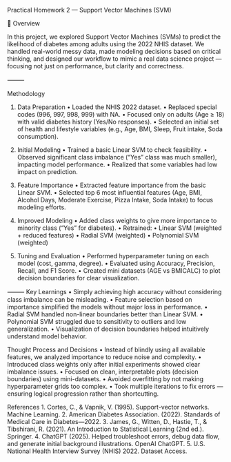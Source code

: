 Practical Homework 2 — Support Vector Machines (SVM)

📖 Overview

In this project, we explored Support Vector Machines (SVMs) to predict the likelihood of diabetes among adults using the 2022 NHIS dataset.
We handled real-world messy data, made modeling decisions based on critical thinking, and designed our workflow to mimic a real data science project — focusing not just on performance, but clarity and correctness.

⸻

 Methodology

1. Data Preparation
	•	Loaded the NHIS 2022 dataset.
	•	Replaced special codes (996, 997, 998, 999) with NA.
	•	Focused only on adults (Age ≥ 18) with valid diabetes history (Yes/No responses).
	•	Selected an initial set of health and lifestyle variables (e.g., Age, BMI, Sleep, Fruit intake, Soda consumption).

2. Initial Modeling
	•	Trained a basic Linear SVM to check feasibility.
	•	Observed significant class imbalance (“Yes” class was much smaller), impacting model performance.
	•	Realized that some variables had low impact on prediction.

3. Feature Importance
	•	Extracted feature importance from the basic Linear SVM.
	•	Selected top 6 most influential features (Age, BMI, Alcohol Days, Moderate Exercise, Pizza Intake, Soda Intake) to focus modeling efforts.

4. Improved Modeling
	•	Added class weights to give more importance to minority class (“Yes” for diabetes).
	•	Retrained:
	•	Linear SVM (weighted + reduced features)
	•	Radial SVM (weighted)
	•	Polynomial SVM (weighted)

5. Tuning and Evaluation
	•	Performed hyperparameter tuning on each model (cost, gamma, degree).
	•	Evaluated using Accuracy, Precision, Recall, and F1 Score.
	•	Created mini datasets (AGE vs BMICALC) to plot decision boundaries for clear visualization.

⸻
 Key Learnings
	•	Simply achieving high accuracy without considering class imbalance can be misleading.
	•	Feature selection based on importance simplified the models without major loss in performance.
	•	Radial SVM handled non-linear boundaries better than Linear SVM.
	•	Polynomial SVM struggled due to sensitivity to outliers and low generalization.
	•	Visualization of decision boundaries helped intuitively understand model behavior.

 Thought Process and Decisions
	•	Instead of blindly using all available features, we analyzed importance to reduce noise and complexity.
	•	Introduced class weights only after initial experiments showed clear imbalance issues.
	•	Focused on clean, interpretable plots (decision boundaries) using mini-datasets.
	•	Avoided overfitting by not making hyperparameter grids too complex.
	•	Took multiple iterations to fix errors — ensuring logical progression rather than shortcutting.

 References
	1.	Cortes, C., & Vapnik, V. (1995). Support-vector networks. Machine Learning.
	2.	American Diabetes Association. (2022). Standards of Medical Care in Diabetes—2022.
	3.	James, G., Witten, D., Hastie, T., & Tibshirani, R. (2021). An Introduction to Statistical Learning (2nd ed.). Springer.
	4.	ChatGPT (2025). Helped troubleshoot errors, debug data flow, and generate initial background illustrations. OpenAI ChatGPT.
	5.	U.S. National Health Interview Survey (NHIS) 2022. Dataset Access.
